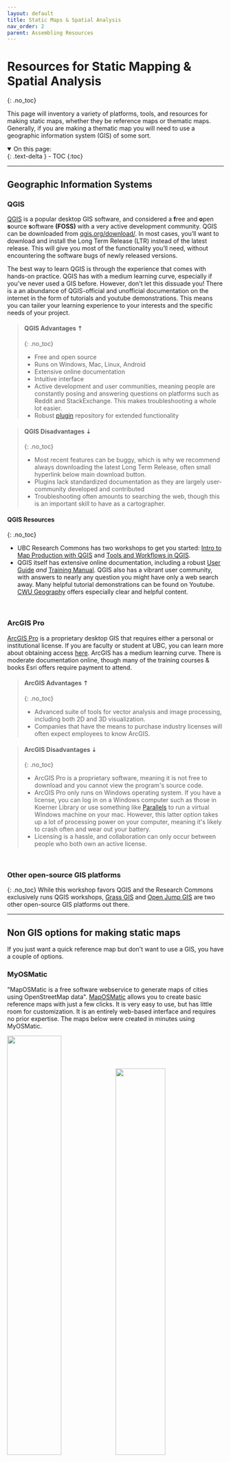 ```yaml
---
layout: default
title: Static Maps & Spatial Analysis
nav_order: 2
parent: Assembling Resources
---
```

# Resources for Static Mapping & Spatial Analysis
{: .no_toc}

This page will inventory a variety of platforms, tools, and resources for making static maps, whether they be reference maps or thematic maps. Generally, if you are making a thematic map you will need to use a geographic information system (GIS) of some sort. 


<details open markdown="block">
  <summary>
    On this page:
  </summary>
  {: .text-delta }
 - TOC
{:toc}
</details>

----

## Geographic Information Systems

### QGIS
[QGIS](https://qgis.org/) is a popular desktop GIS software, and considered a **f**ree and **o**pen **s**ource **s**oftware **(FOSS)** with a very active development community. QGIS can be downloaded from [qgis.org/download/](https://qgis.org/download/). In most cases, you’ll want to download and install the Long Term Release (LTR) instead of the latest release. This will give you most of the functionality you’ll need, without encountering the software bugs of newly released versions.

The best way to learn QGIS is through the experience that comes with hands-on practice. QGIS has with a medium learning curve, especially if you've never used a GIS before. However, don't let this dissuade you! There is a an abundance of QGIS-official and unofficial documentation on the internet in the form of tutorials and youtube demonstrations. This means you can tailer your learning experience to your interests and the specific needs of your project.

> #### QGIS Advantages  ⇡
> {: .no_toc}
> - Free and open source 
> - Runs on Windows, Mac, Linux, Android
> - Extensive online documentation 
> - Intuitive interface
> - Active development and user communities, meaning people are constantly posing and answering questions on platforms such as Reddit and StackExchange. This makes troubleshooting a whole lot easier. 
> - Robust [plugin](https://plugins.qgis.org/) repository for extended functionality

> #### QGIS Disadvantages ⇣
> {: .no_toc}
> - Most recent features can be buggy, which is why we recommend always downloading the latest Long Term Release, often small hyperlink below main download button. 
> - Plugins lack standardized documentation as they are largely user-community developed and contributed
> - Troubleshooting often amounts to searching the web, though this is an important skill to have as a cartographer. 


#### QGIS Resources 
{: .no_toc}
- UBC Research Commons has two workshops to get you started: [Intro to Map Production with QGIS](https://ubc-library-rc.github.io/gis-intro-qgis/) and [Tools and Workflows in QGIS](https://ubc-library-rc.github.io/gis-tools-workflows/). 
- QGIS itself has extensive online documentation, including a robust [User Guide](https://docs.qgis.org/3.34/en/docs/user_manual/index.html#) *and* [Training Manual](https://docs.qgis.org/3.34/en/docs/training_manual/index.html). QGIS also has a vibrant user community, with answers to nearly any question you might have only a web search away. Many helpful tutorial demonstrations can be found on Youtube. [CWU Geography](https://www.youtube.com/@cwugeography3290) offers especially clear and helpful content. 
<!-- - [making a heatmap in QGIS](https://www.qgistutorials.com/en/docs/3/creating_heatmaps.html) -->
    
<br>

### ArcGIS Pro 

[ArcGIS Pro](https://www.esri.com/en-us/arcgis/products/arcgis-pro/overview) is a proprietary desktop GIS that requires either a personal or institutional license. If you are faculty or student at UBC, you can learn more about obtaining access [here](https://gis.ubc.ca/software/#:~:text=FOR%20STUDENT%20PERSONAL%20COMPUTERS&text=This%20%2420%20license%20includes%20ArcGIS,reduced%20cost%20is%20also%20available.&text=This%20is%20a%20non%2Drefundable,installed%20on%20personal%20computers%20only.). ArcGIS has a medium learning curve. There is moderate documentation online, though many of the training courses & books Esri offers require payment to attend.


> #### ArcGIS Advantages  ⇡
> {: .no_toc}
> - Advanced suite of tools for vector analysis and image processing, including both 2D and 3D visualization. 
> - Companies that have the means to purchase industry licenses will often expect employees to know ArcGIS. 

> #### ArcGIS Disadvantages ⇣
> {: .no_toc}
> - ArcGIS Pro is a proprietary software, meaning it is not free to download and you cannot view the program's source code.
> - ArcGIS Pro only runs on Windows operating system. If you have a license, you can log in on a Windows computer such as those in Koerner Library or use something like [Parallels](https://www.parallels.com/products/desktop/) to run a virtual Windows machine on your mac. However, this latter option takes up a lot of processing power on your computer, meaning it's likely to crash often and wear out your battery. 
> - Licensing is a hassle, and collaboration can only occur between people who both own an active license. 

<br>

### Other open-source GIS platforms
{: .no_toc}
While this workshop favors QGIS and the Research Commons exclusively runs QGIS workshops, [Grass GIS](https://grass.osgeo.org/) and [Open Jump GIS](https://www.openjump.org/) are two other open-source GIS platforms out there. 


----


## Non GIS options for making static maps
If you just want a quick reference map but don't want to use a GIS, you have a couple of options. 

### MyOSMatic
"MapOSMatic is a free software webservice to generate maps of cities using OpenStreetMap data". [MapOSMatic](https://print.get-map.org/) allows you to create basic reference maps with just a few clicks. It is very easy to use, but has little room for customization. It is an entirely web-based interface and requires no prior expertise. The maps below were created in minutes using MyOSMatic. 

<img src="./reference/myosm-local-area-map.png" style="width:50%"><img src="./reference/myosm-granville-bridge.png" style="width:48%">

### Static Map Maker
[Static Map Maker](https://staticmapmaker.com/mapbox/) allows you to easily create and download a static reference map by supplying copy-paste information for just a few parameters. You can choose from Bing, Google Maps, Google Street View, HERE, and MapQuest map backgrounds (aka basemaps). Once you've selected a basemap provider of your choice, you will notice the landing page says "authentication required". This means you _will_ need an API key (access token) to use any of the basemaps. While all these platforms are proprietary, you can create a free Mapbox or HERE account for an API key.  (Scroll down to where it says _How to use_ and there will be a hyperlink to get an API key for the respective basemap.) The below maps were created in minutes using Static Map Maker with a Mapbox api key.

<img width="600" src="https://api.mapbox.com/styles/v1/mapbox/satellite-v9/static/-123.1344691167005, 49.27065219090755,13.75,0,0/600x300@2x?attribution=true&logo=true&access_token=pk.eyJ1IjoibGlseWRlbWV0IiwiYSI6ImNsazcyZ25zdjAzemwzcm1ydnNybmkwb2EifQ.ggoNMtZ32x8wK-tGYFOCDg" alt="Mapbox map of -123.1344691167005, 49.27065219090755"/>

<img width="600" src="https://api.mapbox.com/styles/v1/mapbox/satellite-v9/static/-123.1344691167005, 49.27065219090755,14.75,0,0/600x300@2x?attribution=true&logo=true&access_token=pk.eyJ1IjoibGlseWRlbWV0IiwiYSI6ImNsazcyZ25zdjAzemwzcm1ydnNybmkwb2EifQ.ggoNMtZ32x8wK-tGYFOCDg" alt="Mapbox map of -123.1344691167005, 49.27065219090755"/>

<img width="600" src="https://api.mapbox.com/styles/v1/mapbox/satellite-v9/static/-123.1344691167005, 49.27065219090755,17.5,0,0/600x300@2x?attribution=true&logo=true&access_token=pk.eyJ1IjoibGlseWRlbWV0IiwiYSI6ImNsazcyZ25zdjAzemwzcm1ydnNybmkwb2EifQ.ggoNMtZ32x8wK-tGYFOCDg" alt="Mapbox map of -123.1344691167005, 49.27065219090755"/>


### Map Creator
If you don't want to use a GIS yet want more aesthetic static maps than the above option can offer, [Mapcreator](https://mapcreator.io/) may be of interest. Mapcreater offers a web-based interface for designing and downloading maps. However, it works on a paid subscription with even the lowest tier being quite pricy. You can always try a 14-day free trial if you have a one-off project, or want to see if it is worth budgeting for in your project. Notice, however, that Mapcreater uses OpenStreetMap data. Remember that [OpenStreetMap (OSM)](https://www.openstreetmap.org/#map=2/71.3/-96.8) is free and open source, meaning you can freely use it to make reference maps on your own either in QGIS or MyOSMatic.


### Mapbox Studio
[Mapbox](https://www.mapbox.com/), which is be further elaborated in **Resources for Web Mapping**, offers a service called [Mapbox Studio](https://docs.mapbox.com/help/dive-deeper/static-maps/) whereby you can create static maps from within an online interface. 

----

## Illustration Software

### Adobe Illustrator, GIMP, & Inkscape
{: .no_toc}
You can also use illustration software either to make an entire rudimentary map using SVG vector graphics, or to embellish an initial map produced with a GIS. **[Adobe Illustrator](https://www.adobe.com/ca/products/illustrator.html)** is a proprietary and costly option, though does have a free trial so long as you remember to cancell. **[Inkscape](https://inkscape.org/release/inkscape-1.2.2/)** is a free and open-source alternative SVG editor. Inkscape has a steep initial learning curve if you you are unfamiliar with an illustration software's interface, but there's plenty of documentation online and it is a handy tool to know. **[GIMP](https://www.gimp.org/)** is a free and open-source image editor, akin to Adobe Photoshop. You can work with raster data in GIMP whereas it's more difficult to do so in Inkscape or Illustrator. However, if you're using a GIS like QGIS to edit and modify your data, you can always use an illustration software for more advanced styling.  

Below is an example map made by the workshop author, Lily Demet, for UBC Disaster Resilience Research Network Report. The data for this map was gathered, modified, and analyzed in QGIS and then exported into Inkscape, where all the stylistic work took place.

<img src="./reference/choropleth-example-lilydemet.png" style="width:100%;">


----
#### Resources for map design
- [Axis Maps Cartography Guide](https://www.axismaps.com/guide) offers tips for map design
- [DIY Cartography - Resources & Ideas](https://makingmaps.net/)
- [Books for the love of cartography by Gretchen N. Peterson](https://www.gretchenpeterson.com/) such as *[QGIS Map Design](https://locatepress.com/book/qmd2)* and *Cartographer's Toolkit*
- [Decolonizing the map](https://press.uchicago.edu/ucp/books/book/chicago/D/bo25338607.html)
- See more Cartographic Media from [CartoSquad](https://cartosquad.com/media.html)
- [Cartographic Design](https://colorado.pressbooks.pub/makingmaps/chapter/cartographic-design-process/)
- [Visual Hierarchy and Layout for maps](https://gistbok-topics.ucgis.org/CV-03-007)
- [Color Brewer](https://colorbrewer2.org/#type=sequential&scheme=BuGn&n=3) helps you create an appealing color scheme based on any number of classes
- [Build a colorblind friendly palette](https://davidmathlogic.com/colorblind/#%23D81B60-%231E88E5-%23FFC107-%23004D40) based on a color of your choice

